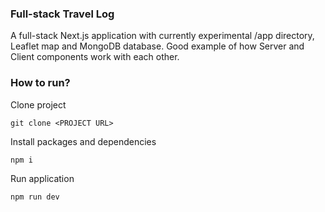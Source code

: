### Full-stack Travel Log

A full-stack Next.js application with currently experimental /app directory, Leaflet map and MongoDB database. Good example of how Server and Client components work with each other.

### How to run?

Clone project

```
git clone <PROJECT URL>
```

Install packages and dependencies

```
npm i
```

Run application

```
npm run dev
```
